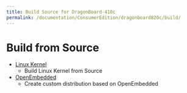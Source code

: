 ```yaml
---
title: Build Source for DragonBoard-410c
permalink: /documentation/ConsumerEdition/dragonboard820c/build/
---
```


# Build from Source

- [Linux Kernel](linux-kernel.md)
   - Build Linux Kernel from Source
- [OpenEmbedded](open-embedded.md)
   - Create custom distribution based on OpenEmbedded
